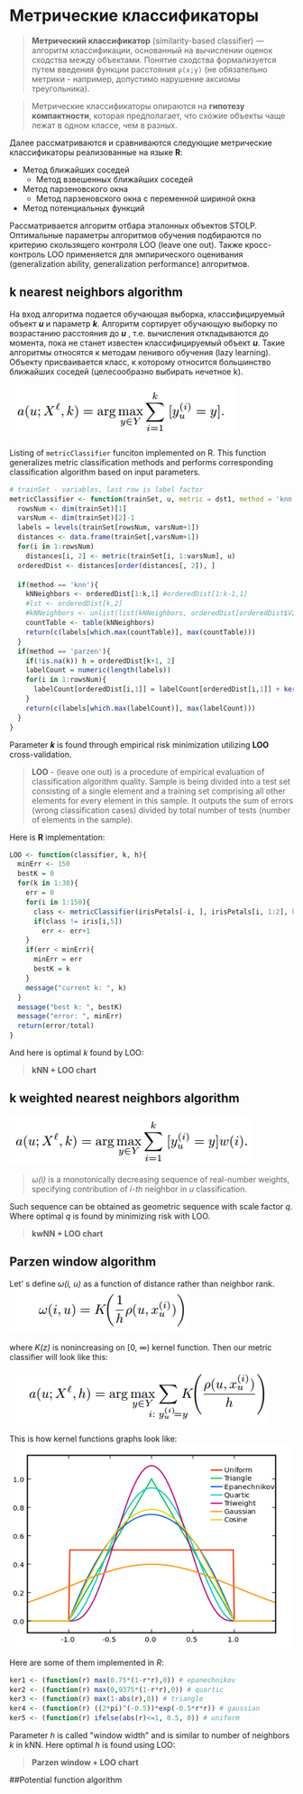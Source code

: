 # Метрические классификаторы

> **Метрический классификатор** (similarity-based classifier) — алгоритм классификации, основанный на вычислении оценок сходства между
> объектами. Понятие сходства формализуется путем введения функции
> расстояния `ρ(x;y)` (не обязательно метрики - например, допустимо
> нарушение аксиомы треугольника). 


> Метрические классификаторы опираются на **гипотезу компактности**, которая
> предполагает, что схожие объекты чаще лежат в одном классе, чем в
> разных.

Далее рассматриваются и сравниваются следующие метрические классификаторы реализованные на языке **R**:

 - Метод ближайших соседей
	 - Метод взвешенных ближайших соседей
 - Метод парзеновского окна
	 - Метод парзеновского окна с переменной шириной окна
 - Метод потенциальных функций

Рассматривается алгоритм отбара эталонных объектов STOLP.
Оптимальные параметры алгоритмов обучения подбираются по критерию скользящего контроля LOO (leave one out). Также кросс-контроль LOO применяется для эмпирического оценивания (generalization ability, generalization performance) алгоритмов.

## k nearest neighbors algorithm
На вход алгоритма подается обучающая выборка, классифицируемый объект ***u*** и параметр ***k***. Алгоритм сортирует обучающую выборку по возрастанию расстояния до ***u*** , т.е. вычисления откладываются до момента, пока не станет известен классифицируемый объект ***u***. Такие алгоритмы относятся к методам ленивого обучения (lazy learning). Объекту присваивается класс, к которому относится большинство ближайших соседей (целесообразно выбирать нечетное k).

![kNN](https://github.com/toxazol/machineLearning/blob/master/img/Screenshot%20from%202017-12-16%2012-21-22.png?raw=true)

Listing of `metricClassifier` funciton implemented on R. This function generalizes metric classification methods and performs corresponding classification algorithm based on input parameters.

```R
# trainSet - variables, last row is label factor
metricClassifier <- function(trainSet, u, metric = dst1, method = 'knn', k, h, ker = ker1){
  rowsNum <- dim(trainSet)[1]
  varsNum <- dim(trainSet)[2]-1
  labels = levels(trainSet[rowsNum, varsNum+1])
  distances <- data.frame(trainSet[,varsNum+1])
  for(i in 1:rowsNum)
    distances[i, 2] <- metric(trainSet[i, 1:varsNum], u)
  orderedDist <- distances[order(distances[, 2]), ]
  
  if(method == 'knn'){
    kNNeighbors <- orderedDist[1:k,1] #orderedDist[1:k-1,1]
    #lst <- orderedDist[k,2]
    #kNNeighbors <- unlist(list(kNNeighbors, orderedDist[orderedDist$V2==lst,1])) # count neighbours \w same dst as lst
    countTable <- table(kNNeighbors)
    return(c(labels[which.max(countTable)], max(countTable)))
  }
  if(method == 'parzen'){
    if(!is.na(k)) h = orderedDist[k+1, 2]
    labelCount = numeric(length(labels))
    for(i in 1:rowsNum){
      labelCount[orderedDist[i,1]] = labelCount[orderedDist[i,1]] + ker(orderedDist[i, 2]/h)
    }
    return(c(labels[which.max(labelCount)], max(labelCount)))
  }
}
```
Parameter ***k*** is found through empirical risk minimization utilizing **LOO** cross-validation. 
> **LOO** - (leave one out) is a procedure of empirical evaluation of classification algorithm quality. Sample is being divided into a test set consisting of a single element and a training set comprising all other elements for every element in this sample. It outputs the sum of errors (wrong classification cases) divided by total number of tests (number of elements in the sample).

Here is **R** implementation:
```R
LOO <- function(classifier, k, h){
  minErr <- 150
  bestK = 0
  for(k in 1:30){
    err = 0
    for(i in 1:150){
      class <- metricClassifier(irisPetals[-i, ], irisPetals[i, 1:2], k=k)[1]
      if(class != iris[i,5])
        err <- err+1
    }
    if(err < minErr){
      minErr = err
      bestK = k
    }
    message("current k: ", k)
  }
  message("best k: ", bestK)
  message("error: ", minErr)
  return(error/total)
}
```
And here is optimal *k* found by LOO:
> **kNN + LOO chart**
> 
## k **weighted** nearest neighbors algorithm
![kwNN](https://github.com/toxazol/machineLearning/blob/master/img/Screenshot%20from%202017-12-16%2012-56-36.png?raw=true)

> *ω(i)* is a monotonically decreasing sequence of real-number weights, specifying contribution of *i-th* neighbor in *u* classification.

Such sequence can be obtained as geometric sequence with scale factor *q*. Where optimal *q* is found by minimizing risk with LOO.

> **kwNN + LOO chart**


## Parzen window algorithm
Let' s define *ω(i, u)* as a function of distance rather than neighbor rank.
![parzenw](https://github.com/toxazol/machineLearning/blob/master/img/Screenshot%20from%202017-12-16%2013-27-53.png?raw=true) 

where *K(z)* is  nonincreasing on [0, ∞)  kernel function. Then our metric classifier will look like this:

![parzen](https://github.com/toxazol/machineLearning/blob/master/img/Screenshot%20from%202017-12-16%2013-31-51.png?raw=true)

This is how kernel functions graphs look like:
![kernels](https://github.com/toxazol/machineLearning/blob/master/img/main-qimg-ece54bb2db23a4f823e3fdb6058761e8.png?raw=true)

Here are some of them implemented in *R*:
```R
ker1 <- (function(r) max(0.75*(1-r*r),0)) # epanechnikov
ker2 <- (function(r) max(0,9375*(1-r*r),0)) # quartic
ker3 <- (function(r) max(1-abs(r),0)) # triangle
ker4 <- (function(r) ((2*pi)^(-0.5))*exp(-0.5*r*r)) # gaussian
ker5 <- (function(r) ifelse(abs(r)<=1, 0.5, 0)) # uniform
```

Parameter *h* is called "window width" and is similar to number of neighbors *k* in kNN.
Here optimal *h* is found using LOO:

> **Parzen window + LOO chart**

##Potential function algorithm
